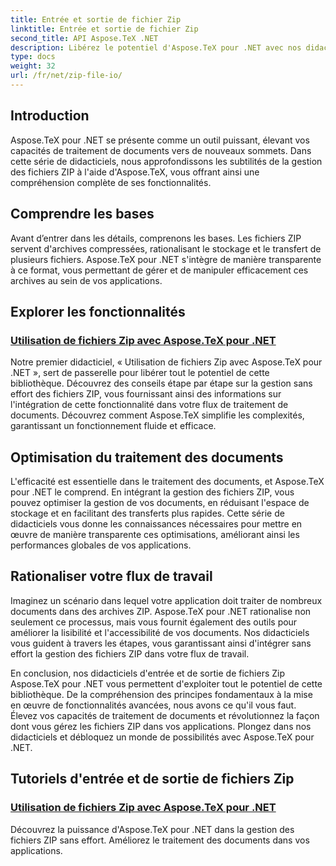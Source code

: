 ```yaml
---
title: Entrée et sortie de fichier Zip
linktitle: Entrée et sortie de fichier Zip
second_title: API Aspose.TeX .NET
description: Libérez le potentiel d'Aspose.TeX pour .NET avec nos didacticiels d'entrée et de sortie de fichiers Zip. Explorez la gestion des fichiers ZIP et le traitement des documents pour vos applications.
type: docs
weight: 32
url: /fr/net/zip-file-io/
---
```

## Introduction

Aspose.TeX pour .NET se présente comme un outil puissant, élevant vos capacités de traitement de documents vers de nouveaux sommets. Dans cette série de didacticiels, nous approfondissons les subtilités de la gestion des fichiers ZIP à l'aide d'Aspose.TeX, vous offrant ainsi une compréhension complète de ses fonctionnalités.

## Comprendre les bases
Avant d’entrer dans les détails, comprenons les bases. Les fichiers ZIP servent d'archives compressées, rationalisant le stockage et le transfert de plusieurs fichiers. Aspose.TeX pour .NET s'intègre de manière transparente à ce format, vous permettant de gérer et de manipuler efficacement ces archives au sein de vos applications.

## Explorer les fonctionnalités
### [Utilisation de fichiers Zip avec Aspose.TeX pour .NET](./zip-files-aspose-tex/)
Notre premier didacticiel, « Utilisation de fichiers Zip avec Aspose.TeX pour .NET », sert de passerelle pour libérer tout le potentiel de cette bibliothèque. Découvrez des conseils étape par étape sur la gestion sans effort des fichiers ZIP, vous fournissant ainsi des informations sur l'intégration de cette fonctionnalité dans votre flux de traitement de documents. Découvrez comment Aspose.TeX simplifie les complexités, garantissant un fonctionnement fluide et efficace.

## Optimisation du traitement des documents
L'efficacité est essentielle dans le traitement des documents, et Aspose.TeX pour .NET le comprend. En intégrant la gestion des fichiers ZIP, vous pouvez optimiser la gestion de vos documents, en réduisant l'espace de stockage et en facilitant des transferts plus rapides. Cette série de didacticiels vous donne les connaissances nécessaires pour mettre en œuvre de manière transparente ces optimisations, améliorant ainsi les performances globales de vos applications.

## Rationaliser votre flux de travail
Imaginez un scénario dans lequel votre application doit traiter de nombreux documents dans des archives ZIP. Aspose.TeX pour .NET rationalise non seulement ce processus, mais vous fournit également des outils pour améliorer la lisibilité et l'accessibilité de vos documents. Nos didacticiels vous guident à travers les étapes, vous garantissant ainsi d'intégrer sans effort la gestion des fichiers ZIP dans votre flux de travail.

En conclusion, nos didacticiels d'entrée et de sortie de fichiers Zip Aspose.TeX pour .NET vous permettent d'exploiter tout le potentiel de cette bibliothèque. De la compréhension des principes fondamentaux à la mise en œuvre de fonctionnalités avancées, nous avons ce qu'il vous faut. Élevez vos capacités de traitement de documents et révolutionnez la façon dont vous gérez les fichiers ZIP dans vos applications. Plongez dans nos didacticiels et débloquez un monde de possibilités avec Aspose.TeX pour .NET.
## Tutoriels d'entrée et de sortie de fichiers Zip
### [Utilisation de fichiers Zip avec Aspose.TeX pour .NET](./zip-files-aspose-tex/)
Découvrez la puissance d'Aspose.TeX pour .NET dans la gestion des fichiers ZIP sans effort. Améliorez le traitement des documents dans vos applications.